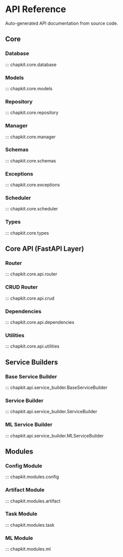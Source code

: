 # API Reference

Auto-generated API documentation from source code.

## Core

### Database

::: chapkit.core.database

### Models

::: chapkit.core.models

### Repository

::: chapkit.core.repository

### Manager

::: chapkit.core.manager

### Schemas

::: chapkit.core.schemas

### Exceptions

::: chapkit.core.exceptions

### Scheduler

::: chapkit.core.scheduler

### Types

::: chapkit.core.types

## Core API (FastAPI Layer)

### Router

::: chapkit.core.api.router

### CRUD Router

::: chapkit.core.api.crud

### Dependencies

::: chapkit.core.api.dependencies

### Utilities

::: chapkit.core.api.utilities

## Service Builders

### Base Service Builder

::: chapkit.api.service_builder.BaseServiceBuilder

### Service Builder

::: chapkit.api.service_builder.ServiceBuilder

### ML Service Builder

::: chapkit.api.service_builder.MLServiceBuilder

## Modules

### Config Module

::: chapkit.modules.config

### Artifact Module

::: chapkit.modules.artifact

### Task Module

::: chapkit.modules.task

### ML Module

::: chapkit.modules.ml
